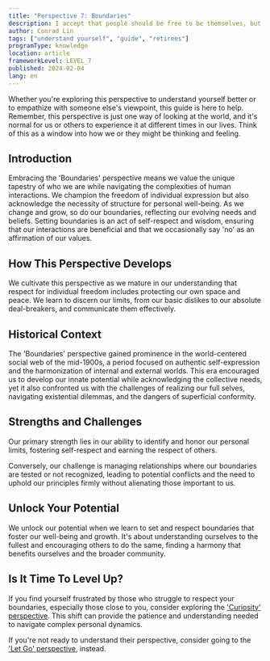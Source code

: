 ```yaml
---
title: "Perspective 7: Boundaries"
description: I accept that people should be free to be themselves, but I need to protect myself from having my boundaries crossed.
author: Conrad Lin
tags: ["understand yourself", "guide", "retirees"]
programType: knowledge
location: article
frameworkLevel: LEVEL_7
published: 2024-02-04
lang: en
---
```


<InfoBanner shouldCenter emoji=":bulb:">
  Whether you're exploring this perspective to understand yourself better or to empathize with someone else's viewpoint, this guide is here to help. Remember, this perspective is just one way of looking at the world, and it's normal for us or others to experience it at different times in our lives. Think of this as a window into how we or they might be thinking and feeling.
</InfoBanner>

## Introduction

Embracing the 'Boundaries' perspective means we value the unique tapestry of who we are while navigating the complexities of human interactions. We champion the freedom of individual expression but also acknowledge the necessity of structure for personal well-being. As we change and grow, so do our boundaries, reflecting our evolving needs and beliefs. Setting boundaries is an act of self-respect and wisdom, ensuring that our interactions are beneficial and that we occasionally say 'no' as an affirmation of our values.

## How This Perspective Develops

We cultivate this perspective as we mature in our understanding that respect for individual freedom includes protecting our own space and peace. We learn to discern our limits, from our basic dislikes to our absolute deal-breakers, and communicate them effectively.

## Historical Context

The 'Boundaries' perspective gained prominence in the world-centered social web of the mid-1900s, a period focused on authentic self-expression and the harmonization of internal and external worlds. This era encouraged us to develop our innate potential while acknowledging the collective needs, yet it also confronted us with the challenges of realizing our full selves, navigating existential dilemmas, and the dangers of superficial conformity.

## Strengths and Challenges

Our primary strength lies in our ability to identify and honor our personal limits, fostering self-respect and earning the respect of others.

Conversely, our challenge is managing relationships where our boundaries are tested or not recognized, leading to potential conflicts and the need to uphold our principles firmly without alienating those important to us.

## Unlock Your Potential

We unlock our potential when we learn to set and respect boundaries that foster our well-being and growth. It's about understanding ourselves to the fullest and encouraging others to do the same, finding a harmony that benefits ourselves and the broader community.

## Is It Time To Level Up?

If you find yourself frustrated by those who struggle to respect your boundaries, especially those close to you, consider exploring the ['Curiosity' perspective](/unlock-your-potential/programs/guide-8). This shift can provide the patience and understanding needed to navigate complex personal dynamics.

If you're not ready to understand their perspective, consider going to the ['Let Go' perspective](/unlock-your-potential/programs/guide-6), instead.